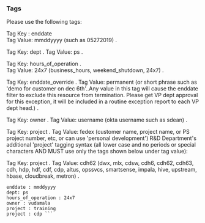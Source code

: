 ### Tags
Please use the following tags:

Tag Key : enddate  
Tag Value: mmddyyyy (such as 05272019) .

Tag Key: dept .
Tag Value: ps . 

Tag Key: hours_of_operation .   
Tag Value: 24x7 (business_hours, weekend_shutdown, 24x7) . 

Tag Key: enddate_override . 
Tag Value: permanent (or short phrase such as 'demo for customer on dec 6th'..Any value in this tag will cause the enddate filter to exclude this resource from termination. Please get VP dept approval for this exception, it will be included in a routine exception report to each VP dept head.) . 

Tag Key: owner . 
Tag Value: username (okta username such as sdean) . 

Tag Key: project . 
Tag Value: fedex (customer name, project name, or PS project number, etc, or can use 'personal development')
R&D Department's additional 'project' tagging syntax (all lower case and no periods or special characters AND MUST use only the tags shown below under tag value):   

Tag Key: project . 
Tag Value: cdh62 (dwx, mlx, cdsw, cdh6, cdh62, cdh63, cdh, hdp, hdf, cdf, cdp, altus, opssvcs, smartsense, impala, hive, upstream, hbase, cloudbreak, metron) . 

```
enddate : mmddyyyy
dept: ps
hours_of_operation : 24x7 
owner : vudamala
project : training
project : cdp ```
